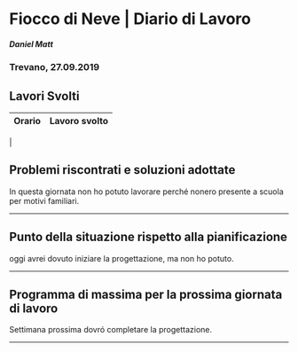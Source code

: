 # Fiocco di Neve | Diario di Lavoro 
##### Daniel Matt
### Trevano, 27.09.2019

## Lavori Svolti

|Orario          |Lavoro svolto                 |
|--------------  |------------------------------|
|



##  Problemi riscontrati e soluzioni adottate
In questa giornata non ho potuto lavorare perché nonero presente a scuola per motivi familiari.
___

##  Punto della situazione rispetto alla pianificazione
oggi avrei dovuto iniziare la progettazione, ma non ho potuto.
___

## Programma di massima per la prossima giornata di lavoro
Settimana prossima dovró completare la progettazione.
___
